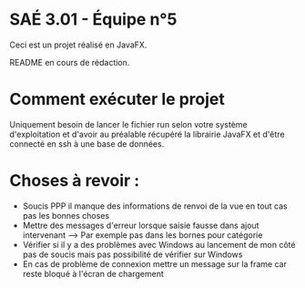 # SAÉ 3.01 - Équipe n°5

Ceci est un projet réalisé en JavaFX.

README en cours de rédaction.

# Comment exécuter le projet

Uniquement besoin de lancer le fichier run selon votre système d'exploitation et d'avoir au préalable récupéré la librairie JavaFX et d'être connecté en ssh à une base de données.

# Choses à revoir :

- Soucis PPP il manque des informations de renvoi de la vue en tout cas pas les bonnes choses
- Mettre des messages d'erreur lorsque saisie fausse dans ajout intervenant --> Par exemple pas dans les bornes pour catégorie
- Vérifier si il y a des problèmes avec Windows au lancement de mon côté pas de soucis mais pas possibilité de vérifier sur Windows
- En cas de problème de connexion mettre un message sur la frame car reste bloqué à l'écran de chargement